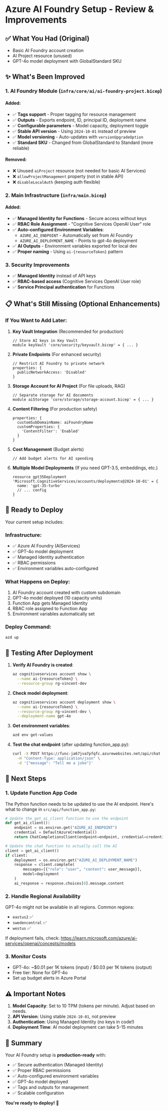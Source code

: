 # Azure AI Foundry Setup - Review & Improvements

## ✅ What You Had (Original)
- Basic AI Foundry account creation
- AI Project resource (unused)
- GPT-4o model deployment with GlobalStandard SKU

## ✨ What's Been Improved

### 1. **AI Foundry Module** (`infra/core/ai/ai-foundry-project.bicep`)
#### Added:
- ✅ **Tags support** - Proper tagging for resource management
- ✅ **Outputs** - Exports endpoint, ID, principal ID, deployment name
- ✅ **Configurable parameters** - Model capacity, deployment toggle
- ✅ **Stable API version** - Using `2024-10-01` instead of preview
- ✅ **Model versioning** - Auto-updates with `versionUpgradeOption`
- ✅ **Standard SKU** - Changed from GlobalStandard to Standard (more reliable)

#### Removed:
- ❌ Unused `aiProject` resource (not needed for basic AI Services)
- ❌ `allowProjectManagement` property (not in stable API)
- ❌ `disableLocalAuth` (keeping auth flexible)

### 2. **Main Infrastructure** (`infra/main.bicep`)
#### Added:
- ✅ **Managed Identity for Functions** - Secure access without keys
- ✅ **RBAC Role Assignment** - "Cognitive Services OpenAI User" role
- ✅ **Auto-configured Environment Variables**:
  - `AZURE_AI_ENDPOINT` - Automatically set from AI Foundry
  - `AZURE_AI_DEPLOYMENT_NAME` - Points to gpt-4o deployment
- ✅ **AI Outputs** - Environment variables exported for local dev
- ✅ **Proper naming** - Using `ai-{resourceToken}` pattern

### 3. **Security Improvements**
- ✅ **Managed Identity** instead of API keys
- ✅ **RBAC-based access** (Cognitive Services OpenAI User role)
- ✅ **Service Principal authentication** for Functions

## 📋 What's Still Missing (Optional Enhancements)

### If You Want to Add Later:

1. **Key Vault Integration** (Recommended for production)
   ```bicep
   // Store AI keys in Key Vault
   module keyVault 'core/security/keyvault.bicep' = { ... }
   ```

2. **Private Endpoints** (For enhanced security)
   ```bicep
   // Restrict AI Foundry to private network
   properties: {
     publicNetworkAccess: 'Disabled'
   }
   ```

3. **Storage Account for AI Project** (For file uploads, RAG)
   ```bicep
   // Separate storage for AI documents
   module aiStorage 'core/storage/storage-account.bicep' = { ... }
   ```

4. **Content Filtering** (For production safety)
   ```bicep
   properties: {
     customSubDomainName: aiFoundryName
     customProperties: {
       'ContentFilter': 'Enabled'
     }
   }
   ```

5. **Cost Management** (Budget alerts)
   ```bicep
   // Add budget alerts for AI spending
   ```

6. **Multiple Model Deployments** (If you need GPT-3.5, embeddings, etc.)
   ```bicep
   resource gpt35Deployment 'Microsoft.CognitiveServices/accounts/deployments@2024-10-01' = {
     name: 'gpt-35-turbo'
     // ... config
   }
   ```

## 🚀 Ready to Deploy

Your current setup includes:

### Infrastructure:
- ✅ Azure AI Foundry (AIServices)
- ✅ GPT-4o model deployment
- ✅ Managed Identity authentication
- ✅ RBAC permissions
- ✅ Environment variables auto-configured

### What Happens on Deploy:
1. AI Foundry account created with custom subdomain
2. GPT-4o model deployed (10 capacity units)
3. Function App gets Managed Identity
4. RBAC role assigned to Function App
5. Environment variables automatically set

### Deploy Command:
```bash
azd up
```

## 🔧 Testing After Deployment

1. **Verify AI Foundry is created**:
   ```bash
   az cognitiveservices account show \
     --name ai-{resourceToken} \
     --resource-group rg-vincent-dev
   ```

2. **Check model deployment**:
   ```bash
   az cognitiveservices account deployment show \
     --name ai-{resourceToken} \
     --resource-group rg-vincent-dev \
     --deployment-name gpt-4o
   ```

3. **Get environment variables**:
   ```bash
   azd env get-values
   ```

4. **Test the chat endpoint** (after updating function_app.py):
   ```bash
   curl -X POST https://func-ja67jva7pfqfc.azurewebsites.net/api/chat \
     -H "Content-Type: application/json" \
     -d '{"message": "Tell me a joke"}'
   ```

## 📝 Next Steps

### 1. Update Function App Code
The Python function needs to be updated to use the AI endpoint. Here's what to change in `src/api/function_app.py`:

```python
# Update the get_ai_client function to use the endpoint
def get_ai_client():
    endpoint = os.environ.get("AZURE_AI_ENDPOINT")
    credential = DefaultAzureCredential()
    return ChatCompletionsClient(endpoint=endpoint, credential=credential)

# Update the chat function to actually call the AI
client = get_ai_client()
if client:
    deployment = os.environ.get("AZURE_AI_DEPLOYMENT_NAME")
    response = client.complete(
        messages=[{"role": "user", "content": user_message}],
        model=deployment
    )
    ai_response = response.choices[0].message.content
```

### 2. Handle Regional Availability
GPT-4o might not be available in all regions. Common regions:
- `eastus2` ✅
- `swedencentral` ✅
- `westus` ✅

If deployment fails, check: https://learn.microsoft.com/azure/ai-services/openai/concepts/models

### 3. Monitor Costs
- GPT-4o: ~$0.01 per 1K tokens (input) / $0.03 per 1K tokens (output)
- Free tier: None for GPT-4o
- Set up budget alerts in Azure Portal

## ⚠️ Important Notes

1. **Model Capacity**: Set to 10 TPM (tokens per minute). Adjust based on needs.
2. **API Version**: Using stable `2024-10-01`, not preview
3. **Authentication**: Using Managed Identity (no keys in code!)
4. **Deployment Time**: AI model deployment can take 5-15 minutes

## 🎯 Summary

Your AI Foundry setup is **production-ready** with:
- ✅ Secure authentication (Managed Identity)
- ✅ Proper RBAC permissions
- ✅ Auto-configured environment variables
- ✅ GPT-4o model deployed
- ✅ Tags and outputs for management
- ✅ Scalable configuration

**You're ready to deploy!** 🚀
